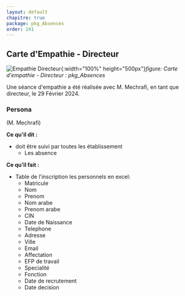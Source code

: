 ```yaml
---
layout: default
chapitre: true
package: pkg_Absences
order: 241
---
```



## Carte d'Empathie - Directeur

![Empathie Directeur](/gestion-personnels/diagrammes/pkg_Absences/empathie-directeur.svg){:width="100%" height="500px"}*figure: Carte d'empathie - Directeur : pkg_Absences*


<!-- note -->

Une séance d'empathie a été réalisée avec M. Mechrafi, en tant que directeur, le 29 Février 2024.

### Persona
(M. Mechrafi)

**Ce qu'il dit :**
- doit être suivi par toutes les établissement
	- Les absence 

**Ce qu’il fait :**
- Table de l’inscription les personnels en excel:
  - Matricule
  - Nom
  - Prenom
  - Nom arabe
  - Prenom arabe
  - CIN
  - Date de Naissance
  - Telephone
  - Adresse
  - Ville
  - Email
  - Affectation
  - EFP de travail
  - Specialité
  - Fonction
  - Date de recrutement 
  - Date decision

<!-- new slide -->
